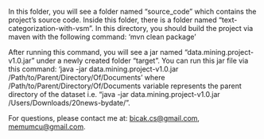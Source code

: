 In this folder, you will see a folder named “source_code” which contains the project’s source code. Inside this folder, there is a folder named “text-categorization-with-vsm”. In this directory, you should build the project via maven with the following command:
‘mvn clean package’

After running this command, you will see a jar named “data.mining.project-v1.0.jar” under a newly created folder “target”. You can run this jar file via this command:
‘java -jar data.mining.project-v1.0.jar /Path/to/Parent/Directory/Of/Documents’ where /Path/to/Parent/Directory/Of/Documents variable represents the parent directory of the dataset i.e. “java -jar data.mining.project-v1.0.jar /Users/Downloads/20news-bydate/”.


For questions, please contact me at: bicak.cs@gmail.com, memumcu@gmail.com.